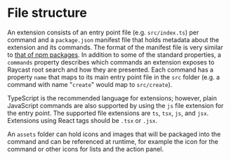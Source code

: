 # File structure

An extension consists of an entry point file \(e.g. `src/index.ts`\) per command and a `package.json` manifest file that holds metadata about the extension and its commands. The format of the manifest file is very similar to [that of npm packages](https://docs.npmjs.com/cli/v7/configuring-npm/package-json). In addition to some of the standard properties, a `commands` property describes which commands an extension exposes to Raycast root search and how they are presented. Each command has a property `name` that maps to its main entry point file in the `src` folder \(e.g. a command with name "`create`" would map to `src/create`\).

TypeScript is the recommended language for extensions; however, plain JavaScript commands are also supported by using the `js` file extension for the entry point. The supported file extensions are `ts`, `tsx`, `js`, and `jsx`. Extensions using React tags should be `.tsx` or `.jsx`.

An `assets` folder can hold icons and images that will be packaged into the command and can be referenced at runtime, for example the icon for the command or other icons for lists and the action panel.


